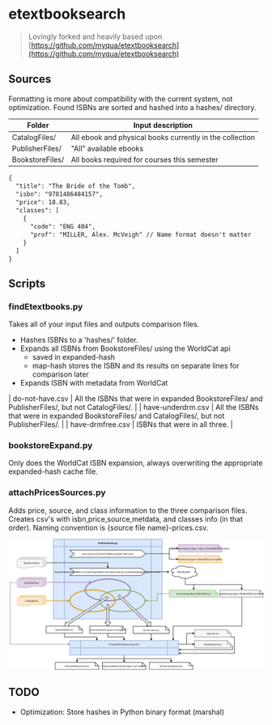 # etextbooksearch

> Lovingly forked and heavily based upon [https://github.com/myqua/etextbooksearch](https://github.com/myqua/etextbooksearch)

## Sources

Formatting is more about compatibility with the current system, not optimization. Found ISBNs are sorted and hashed into a hashes/ directory.

| Folder | Input description |
|--------|-------------------|
| CatalogFiles/   | All ebook and physical books currently in the collection | Any plain text format. We use a plain list of ISBNs. |
| PublisherFiles/ | "All" available ebooks | Either Excel or any plain text format. ISBNs are discovered automatically, regardless of layout. |
| BookstoreFiles/ | All books required for courses this semester | JSON array of book objects (format below) |
```JS
{
  "title": "The Bride of the Tomb",
  "isbn": "9781486484157",
  "price": 18.83,
  "classes": [
    {
      "code": "ENG 404",
      "prof": "MILLER, Alex. McVeigh" // Name format doesn't matter
    }
  ]
}
```

## Scripts

### findEtextbooks.py

Takes all of your input files and outputs comparison files.

- Hashes ISBNs to a 'hashes/' folder.
- Expands all ISBNs from BookstoreFiles/ using the WorldCat api
  - saved in expanded-hash
  - map-hash stores the ISBN and its results on separate lines for comparison later
- Expands ISBN with metadata from WorldCat

| do-not-have.csv   | All the ISBNs that were in expanded BookstoreFiles/ and PublisherFiles/, but not CatalogFiles/. |
| have-underdrm.csv | All the ISBNs that were in expanded BookstoreFiles/ and CatalogFiles/, but not PublisherFiles/. |
| have-drmfree.csv  | ISBNs that were in all three. |

### bookstoreExpand.py

Only does the WorldCat ISBN expansion, always overwriting the appropriate expanded-hash cache file.

### attachPricesSources.py

Adds price, source, and class information to the three comparison files. Creates csv's with isbn,price,source,metdata, and classes info (in that order). Naming convention is {source file name}-prices.csv.

![diagram of the scripts and generated files](./diagram.svg)

## TODO

- Optimization: Store hashes in Python binary format (marshal)
